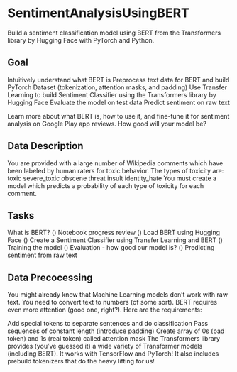 # SentimentAnalysisUsingBERT
Build a sentiment classification model using BERT from the Transformers library by Hugging Face with PyTorch and Python.

## Goal
Intuitively understand what BERT is
Preprocess text data for BERT and build PyTorch Dataset (tokenization, attention masks, and padding)
Use Transfer Learning to build Sentiment Classifier using the Transformers library by Hugging Face
Evaluate the model on test data
Predict sentiment on raw text

Learn more about what BERT is, how to use it, and fine-tune it for sentiment analysis on Google Play app reviews. How good will your model be?

## Data Description
You are provided with a large number of Wikipedia comments which have been labeled by human raters for toxic behavior. 
The types of toxicity are:
toxic
severe_toxic
obscene
threat
insult
identity_hate
You must create a model which predicts a probability of each type of toxicity for each comment.

## Tasks
 What is BERT?
(​)  Notebook progress review
(​)  Load BERT using Hugging Face
(​)  Create a Sentiment Classifier using Transfer Learning and BERT
(​)  Training the model
(​)  Evaluation  - how good our model is?
(​)  Predicting sentiment from raw text

## Data Precocessing
You might already know that Machine Learning models don’t work with raw text. You need to convert text to numbers (of some sort). BERT requires even more attention (good one, right?). Here are the requirements:

Add special tokens to separate sentences and do classification
Pass sequences of constant length (introduce padding)
Create array of 0s (pad token) and 1s (real token) called attention mask
The Transformers library provides (you’ve guessed it) a wide variety of Transformer models (including BERT). It works with TensorFlow and PyTorch! It also includes prebuild tokenizers that do the heavy lifting for us!
